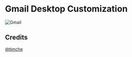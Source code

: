 # Gmail Desktop Customization


![Gmail](https://user-images.githubusercontent.com/46481195/167457347-bfd26299-3151-4b55-8143-46f7caacb23c.png)

## Credits
[@timche](https://github.com/timche)

